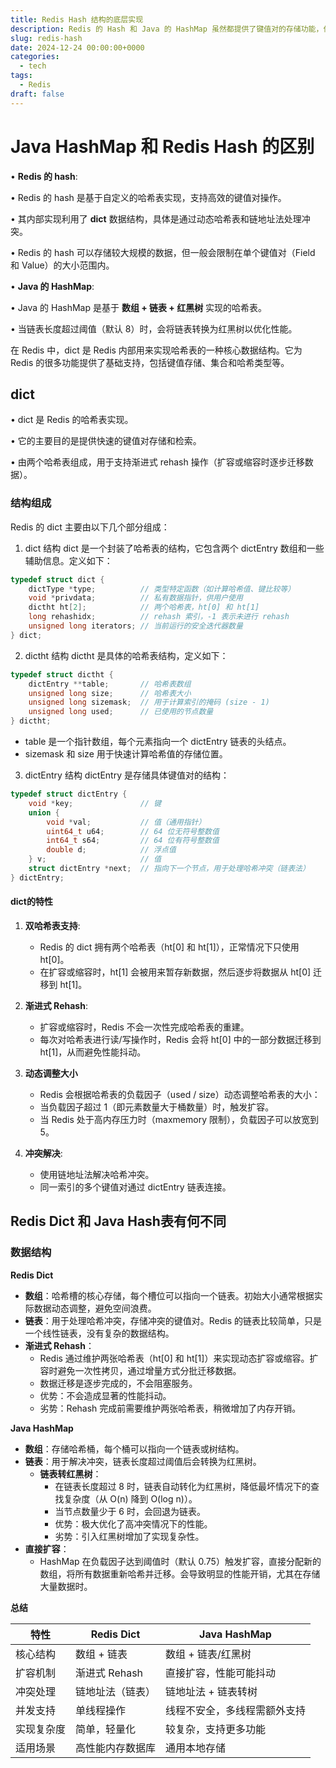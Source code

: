 ```yaml
---
title: Redis Hash 结构的底层实现
description: Redis 的 Hash 和 Java 的 HashMap 虽然都提供了键值对的存储功能，但它们的底层实现和用途有显著差异（主要记录自己最近面试遇到的问题
slug: redis-hash
date: 2024-12-24 00:00:00+0000
categories:
  - tech
tags:
  - Redis
draft: false
---
```

# Java HashMap 和 Redis Hash 的区别

• **Redis 的 hash**:

• Redis 的 hash 是基于自定义的哈希表实现，支持高效的键值对操作。

• 其内部实现利用了 **dict** 数据结构，具体是通过动态哈希表和链地址法处理冲突。

• Redis 的 hash 可以存储较大规模的数据，但一般会限制在单个键值对（Field 和 Value）的大小范围内。

• **Java 的 HashMap**:

• Java 的 HashMap 是基于 **数组 + 链表 + 红黑树** 实现的哈希表。

• 当链表长度超过阈值（默认 8）时，会将链表转换为红黑树以优化性能。

在 Redis 中，dict 是 Redis 内部用来实现哈希表的一种核心数据结构。它为 Redis 的很多功能提供了基础支持，包括键值存储、集合和哈希类型等。

## dict

• dict 是 Redis 的哈希表实现。

• 它的主要目的是提供快速的键值对存储和检索。

• 由两个哈希表组成，用于支持渐进式 rehash 操作（扩容或缩容时逐步迁移数据）。

### 结构组成
Redis 的 dict 主要由以下几个部分组成：
1. dict 结构
	dict 是一个封装了哈希表的结构，它包含两个 dictEntry 数组和一些辅助信息。定义如下：
```c
typedef struct dict {
    dictType *type;          // 类型特定函数（如计算哈希值、键比较等）
    void *privdata;          // 私有数据指针，供用户使用
    dictht ht[2];            // 两个哈希表，ht[0] 和 ht[1]
    long rehashidx;          // rehash 索引，-1 表示未进行 rehash
    unsigned long iterators; // 当前运行的安全迭代器数量
} dict;
```
2. dictht 结构
	dictht 是具体的哈希表结构，定义如下：
```c
typedef struct dictht {
    dictEntry **table;       // 哈希表数组
    unsigned long size;      // 哈希表大小
    unsigned long sizemask;  // 用于计算索引的掩码 (size - 1)
    unsigned long used;      // 已使用的节点数量
} dictht;
```

- table 是一个指针数组，每个元素指向一个 dictEntry 链表的头结点。
- sizemask 和 size 用于快速计算哈希值的存储位置。

3. dictEntry 结构
	dictEntry 是存储具体键值对的结构：
```c
typedef struct dictEntry {
    void *key;               // 键
    union {
        void *val;           // 值（通用指针）
        uint64_t u64;        // 64 位无符号整数值
        int64_t s64;         // 64 位有符号整数值
        double d;            // 浮点值
    } v;                     // 值
    struct dictEntry *next;  // 指向下一个节点，用于处理哈希冲突（链表法）
} dictEntry;
```

#### dict的特性

1. **双哈希表支持**:
	-  Redis 的 dict 拥有两个哈希表（ht[0] 和 ht[1]），正常情况下只使用 ht[0]。
	- 在扩容或缩容时，ht[1] 会被用来暂存新数据，然后逐步将数据从 ht[0] 迁移到 ht[1]。

2. **渐进式 Rehash**:
	- 扩容或缩容时，Redis 不会一次性完成哈希表的重建。
	- 每次对哈希表进行读/写操作时，Redis 会将 ht[0] 中的一部分数据迁移到 ht[1]，从而避免性能抖动。

3. **动态调整大小**
	- Redis 会根据哈希表的负载因子（used / size）动态调整哈希表的大小：
	- 当负载因子超过 1（即元素数量大于桶数量）时，触发扩容。
	- 当 Redis 处于高内存压力时（maxmemory 限制），负载因子可以放宽到 5。

4. **冲突解决**:
	- 使用链地址法解决哈希冲突。
	- 同一索引的多个键值对通过 dictEntry 链表连接。
## Redis Dict 和 Java Hash表有何不同

### 数据结构
**Redis Dict**
- **数组**：哈希槽的核心存储，每个槽位可以指向一个链表。初始大小通常根据实际数据动态调整，避免空间浪费。
-  **链表**：用于处理哈希冲突，存储冲突的键值对。Redis 的链表比较简单，只是一个线性链表，没有复杂的数据结构。
- **渐进式 Rehash**：
	-  Redis 通过维护两张哈希表（ht[0] 和 ht[1]）来实现动态扩容或缩容。扩容时避免一次性拷贝，通过增量方式分批迁移数据。
	-  数据迁移是逐步完成的，不会阻塞服务。
	-  优势：不会造成显著的性能抖动。
	-  劣势：Rehash 完成前需要维护两张哈希表，稍微增加了内存开销。
  
**Java HashMap**
- **数组**：存储哈希桶，每个桶可以指向一个链表或树结构。
- **链表**：用于解决冲突，链表长度超过阈值后会转换为红黑树。
	- **链表转红黑树**：
		-  在链表长度超过 8 时，链表自动转化为红黑树，降低最坏情况下的查找复杂度（从 O(n) 降到 O(log n)）。
		-  当节点数量少于 6 时，会回退为链表。
		-  优势：极大优化了高冲突情况下的性能。
		-  劣势：引入红黑树增加了实现复杂性。
- **直接扩容**：
	-  HashMap 在负载因子达到阈值时（默认 0.75）触发扩容，直接分配新的数组，将所有数据重新哈希并迁移。会导致明显的性能开销，尤其在存储大量数据时。

**总结**

| 特性           | Redis Dict          | Java HashMap                 |
|----------------|---------------------|------------------------------|
| 核心结构       | 数组 + 链表         | 数组 + 链表/红黑树          |
| 扩容机制       | 渐进式 Rehash       | 直接扩容，性能可能抖动       |
| 冲突处理       | 链地址法（链表）     | 链地址法 + 链表转树          |
| 并发支持       | 单线程操作          | 线程不安全，多线程需额外支持 |
| 实现复杂度     | 简单，轻量化        | 较复杂，支持更多功能         |
| 适用场景       | 高性能内存数据库    | 通用本地存储                |
